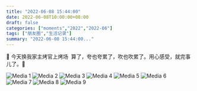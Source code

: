 ```yaml
---
title: "2022-06-08 15:44:00"
date: 2022-06-08T10:00:00+08:00
draft: false
categories: ["moments","2022","2022-06"]
tags: ["朋友圈","生活记录"]
summary: "2022-06-08 15:44:00..."
---
```


🥰 今天换我家主烤官上烤场
​
​算了，夸也夸累了，吹也吹累了。
​用心感受，就完事儿了。🤭

![Media 1](/Moments/photos/2022-06-08/202206081544000.jpg)
![Media 2](/Moments/photos/2022-06-08/202206081544001.jpg)
![Media 3](/Moments/photos/2022-06-08/202206081544002.jpg)
![Media 4](/Moments/photos/2022-06-08/202206081544003.jpg)
![Media 5](/Moments/photos/2022-06-08/202206081544004.jpg)
![Media 6](/Moments/photos/2022-06-08/202206081544005.jpg)
![Media 7](/Moments/photos/2022-06-08/202206081544006.jpg)
![Media 8](/Moments/photos/2022-06-08/202206081544007.jpg)
![Media 9](/Moments/photos/2022-06-08/202206081544008.jpg)

